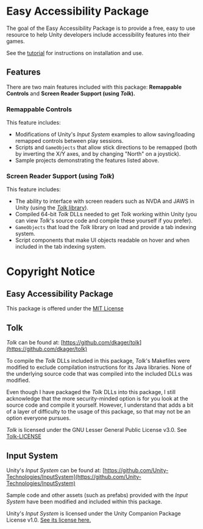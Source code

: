 # Easy Accessibility Package
The goal of the Easy Accessibility Package is to provide a free, easy to use resource to help Unity developers include accessibility features into their games. 

See the [tutorial](https://github.com/trudeaua21/EasyAccessibilityPackage/blob/main/Tutorial.md) for instructions on installation and use.

## Features 
There are two main features included with this package: **Remappable Controls** and **Screen Reader Support (using _Tolk_).**



### Remappable Controls
This feature includes:
* Modifications of Unity's _Input System_ examples to allow saving/loading remapped controls between play sessions.
* Scripts and `GameObjects` that allow stick directions to be remapped (both by inverting the X/Y axes, and by changing "North" on a joystick).
* Sample projects demonstrating the features listed above.

### Screen Reader Support (using _Tolk_)
This feature includes:
* The ability to interface with screen readers such as NVDA and JAWS in Unity (using the [_Tolk_ library](https://github.com/dkager/tolk)).
* Compiled 64-bit _Tolk_ DLLs needed to get _Tolk_ working within Unity (you can view _Tolk_'s source code and compile these yourself if you prefer).
* `GameObjects` that load the _Tolk_ library on load and provide a tab indexing system.
* Script components that make UI objects readable on hover and when included in the tab indexing system.



# Copyright Notice
## Easy Accessibility Package
This package is offered under the [MIT License](https://github.com/trudeaua21/EasyAccessibilityPackage/blob/main/LICENSE) 

## Tolk
_Tolk_ can be found at: [https://github.com/dkager/tolk](https://github.com/dkager/tolk)

To compile the _Tolk_ DLLs included in this package, _Tolk_'s Makefiles were modified to exclude compilation instructions for its Java libraries. None of the underlying source code that was compiled into the included DLLs was modified.

Even though I have packaged the _Tolk_ DLLs into this package, I still acknowledge that the more security-minded option is for you look at the source code and compile it yourself. However, I understand that adds a bit of a layer of difficulty to the usage of this package, so that may not be an option everyone pursues.

_Tolk_ is licensed under the GNU Lesser General Public License v3.0. See [Tolk-LICENSE](https://github.com/trudeaua21/EasyAccessibilityPackage/blob/main/Tolk-LICENSE)

## Input System
Unity's _Input System_ can be found at: [https://github.com/Unity-Technologies/InputSystem](https://github.com/Unity-Technologies/InputSystem)

Sample code and other assets (such as prefabs) provided with the _Input System_ have been modified and included within this package. 

Unity's _Input System_ is licensed under the Unity Companion Package License v1.0. [See its license here.](https://docs.unity3d.com/Packages/com.unity.inputsystem@1.0/license/LICENSE.html)
